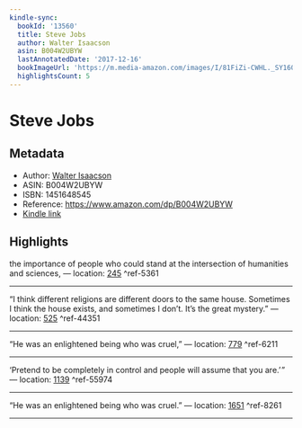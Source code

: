 ```yaml
---
kindle-sync:
  bookId: '13560'
  title: Steve Jobs
  author: Walter Isaacson
  asin: B004W2UBYW
  lastAnnotatedDate: '2017-12-16'
  bookImageUrl: 'https://m.media-amazon.com/images/I/81FiZi-CWHL._SY160.jpg'
  highlightsCount: 5
---
```

# Steve Jobs
## Metadata
* Author: [Walter Isaacson](https://www.amazon.comundefined)
* ASIN: B004W2UBYW
* ISBN: 1451648545
* Reference: https://www.amazon.com/dp/B004W2UBYW
* [Kindle link](kindle://book?action=open&asin=B004W2UBYW)

## Highlights
the importance of people who could stand at the intersection of humanities and sciences, — location: [245](kindle://book?action=open&asin=B004W2UBYW&location=245) ^ref-5361

---
“I think different religions are different doors to the same house. Sometimes I think the house exists, and sometimes I don’t. It’s the great mystery.” — location: [525](kindle://book?action=open&asin=B004W2UBYW&location=525) ^ref-44351

---
“He was an enlightened being who was cruel,” — location: [779](kindle://book?action=open&asin=B004W2UBYW&location=779) ^ref-6211

---
‘Pretend to be completely in control and people will assume that you are.’ ” — location: [1139](kindle://book?action=open&asin=B004W2UBYW&location=1139) ^ref-55974

---
“He was an enlightened being who was cruel.” — location: [1651](kindle://book?action=open&asin=B004W2UBYW&location=1651) ^ref-8261

---
